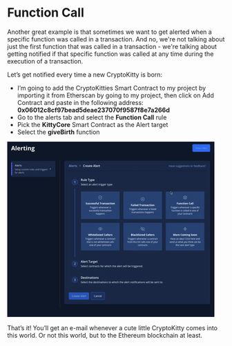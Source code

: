 # Function Call

Another great example is that sometimes we want to get alerted when a specific function was called in a transaction. And no, we're not talking about just the first function that was called in a transaction - we're talking about getting notified if that specific function was called at any time during the execution of a transaction.

Let’s get notified every time a new CryptoKitty is born:

* I’m going to add the CryptoKitties Smart Contract to my project by importing it from Etherscan by going to my project, then click on Add Contract and paste in the following address: **0x06012c8cf97bead5deae237070f9587f8e7a266d** 
* Go to the alerts tab and select the **Function Call** rule
* Pick the **KittyCore** Smart Contract as the Alert target
* Select the **giveBirth** function

![](../../.gitbook/assets/image%20%2849%29.png)

That’s it! You’ll get an e-mail whenever a cute little CryptoKitty comes into this world. Or not this world, but to the Ethereum blockchain at least.


